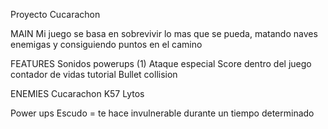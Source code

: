 Proyecto Cucarachon

MAIN
Mi juego se basa en sobrevivir lo mas que se pueda, matando naves enemigas y consiguiendo puntos en el camino

FEATURES
Sonidos 
powerups (1)
Ataque especial
Score dentro del juego
contador de vidas
tutorial
Bullet collision




ENEMIES
Cucarachon
K57
Lytos

Power ups
Escudo = te hace invulnerable durante un tiempo determinado
